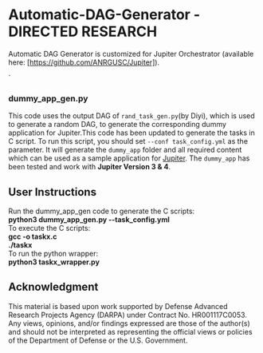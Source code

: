 # Automatic-DAG-Generator - DIRECTED RESEARCH

Automatic DAG Generator is customized for Jupiter Orchestrator (available here: [https://github.com/ANRGUSC/Jupiter]).


`
### dummy_app_gen.py

This code uses the output DAG of ``rand_task_gen.py``(by Diyi), which is used to generate a random DAG, to generate the corresponding dummy application for Jupiter.This code has been updated to generate the tasks in C script. To run this script, you should set `--conf task_config.yml` as the parameter. It will generate the ``dummy_app`` folder and all required content which can be used as a sample application for [Jupiter](https://github.com/ANRGUSC/Jupiter). The ``dummy_app`` has been tested and work with **Jupiter Version 3 & 4**.

## User Instructions
Run the dummy_app_gen code to generate the C scripts:<br />
**python3 dummy_app_gen.py --task_config.yml**<br />
To execute the C scripts: <br />
**gcc -o taskx.c** <br />
**./taskx** <br />
 To run the python wrapper:<br />
**python3 taskx_wrapper.py**
 

## Acknowledgment
This material is based upon work supported by Defense Advanced Research Projects Agency (DARPA) under Contract No. HR001117C0053. Any views, opinions, and/or findings expressed are those of the author(s) and should not be interpreted as representing the official views or policies of the Department of Defense or the U.S. Government.

